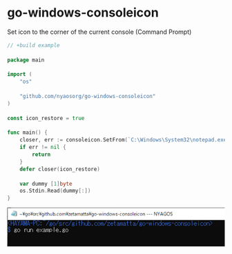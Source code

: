 go-windows-consoleicon
======================

Set icon to the corner of the current console (Command Prompt)

```go
// +build example

package main

import (
    "os"

    "github.com/nyaosorg/go-windows-consoleicon"
)

const icon_restore = true

func main() {
    closer, err := consoleicon.SetFrom(`C:\Windows\System32\notepad.exe`)
    if err != nil {
        return
    }
    defer closer(icon_restore)

    var dummy [1]byte
    os.Stdin.Read(dummy[:])
}
```

<img src="./demo.png" />
